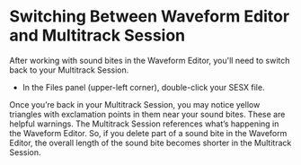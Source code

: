 # Switching Between Waveform Editor and Multitrack Session

After working with sound bites in the Waveform Editor, you'll need to switch back to your Multitrack Session.

* In the Files panel \(upper-left corner\), double-click your SESX file.

Once you’re back in your Multitrack Session, you may notice yellow triangles with exclamation points in them near your sound bites. These are helpful warnings. The Multitrack Session references what’s happening in the Waveform Editor. So, if you delete part of a sound bite in the Waveform Editor, the overall length of the sound bite becomes shorter in the Multitrack Session.

